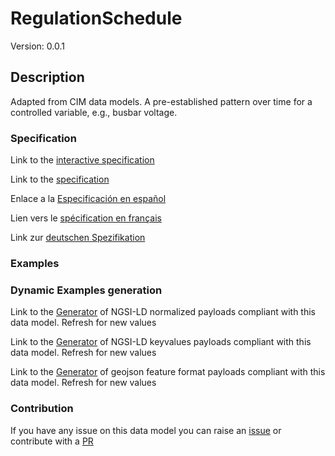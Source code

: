 # RegulationSchedule
Version: 0.0.1

## Description 

Adapted from CIM data models. A pre-established pattern over time for a controlled variable, e.g., busbar voltage.
### Specification

Link to the [interactive specification](https://swagger.lab.fiware.org/?url=https://raw.githubusercontent.com/smart-data-models/dataModel.EnergyCIM/master/RegulationSchedule/swagger.yaml)

Link to the [specification](https://github.com/smart-data-models/dataModel.EnergyCIM/blob/master/RegulationSchedule/doc/spec.md)

Enlace a la [Especificación en español](https://github.com/smart-data-models/dataModel.EnergyCIM/blob/master/RegulationSchedule/doc/spec_ES.md)

Lien vers le [spécification en français](https://github.com/smart-data-models/dataModel.EnergyCIM/blob/master/RegulationSchedule/doc/spec_FR.md)

Link zur [deutschen Spezifikation](https://github.com/smart-data-models/dataModel.EnergyCIM/blob/master/RegulationSchedule/doc/spec_DE.md)
### Examples
### Dynamic Examples generation

Link to the [Generator](https://smartdatamodels.org/extra/ngsi-ld_generator.php?schemaUrl=https://raw.githubusercontent.com/smart-data-models/dataModel.EnergyCIM/master/RegulationSchedule/schema.json&email=info@smartdatamodels.org) of NGSI-LD normalized payloads compliant with this data model. Refresh for new values

Link to the [Generator](https://smartdatamodels.org/extra/ngsi-ld_generator_keyvalues.php?schemaUrl=https://raw.githubusercontent.com/smart-data-models/dataModel.EnergyCIM/master/RegulationSchedule/schema.json&email=info@smartdatamodels.org) of NGSI-LD keyvalues payloads compliant with this data model. Refresh for new values

Link to the [Generator](https://smartdatamodels.org/extra/geojson_features_generator_v1.0.php?schemaUrl=https://raw.githubusercontent.com/smart-data-models/dataModel.EnergyCIM/master/RegulationSchedule/schema.json&email=info@smartdatamodels.org) of geojson feature format payloads compliant with this data model. Refresh for new values
### Contribution

 If you have any issue on this data model you can raise an [issue](https://github.com/smart-data-models/dataModel.EnergyCIM/issues)  or contribute with a [PR](https://github.com/smart-data-models/dataModel.EnergyCIM/pulls)
